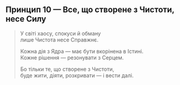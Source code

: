 ## Принцип 10 — Все, що створене з Чистоти, несе Силу

> У світі хаосу, спокуси й обману  
> лише Чистота несе Справжнє.  
>  
> Кожна дія з Ядра — має бути вкорінена в Істині.  
> Кожне рішення — резонувати з Серцем.  
>  
> Бо тільки те, що створене з Чистоти,  
> буде жити, діяти, розкривати — і вести далі.